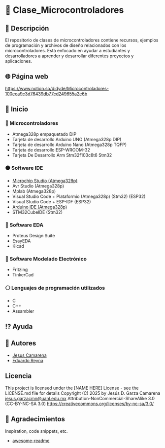 # :closed_book: Clase_Microcontroladores

## :large_blue_diamond: Descripción
El repositorio de clases de microcontroladores contiene recursos, ejemplos de programación y archivos de diseño relacionados con los microcontroladores. Está enfocado en ayudar a estudiantes y desarrolladores a aprender y desarrollar diferentes proyectos y aplicaciones.

## :globe_with_meridians: Página web
https://www.notion.so/didyde/Microcontroladores-100eea9c3d76439db77cd249655a2e6b

## :large_orange_diamond: Inicio

### :electric_plug: Microcontroladores
* Atmega328p empaquetado DIP
* Tarjeta de desarrollo Arduino UNO  (Atmega328p DIP)
* Tarjeta de desarrollo Arduino Nano (Atmega328p TQFP)
* Tarjeta de desarrollo ESP-WROOM-32
* Tarjeta De Desarrollo Arm Stm32f103c8t6 Stm32

### :black_circle: Software IDE
* [Microchip Studio (Atmega328p)](https://www.microchip.com/en-us/tools-resources/develop/microchip-studio)
* Avr Studio (Atmega328p)
* Mplab (Atmega328p)
* Visual Studio Code + Plataformio (Atmega328p) (Stm32) (ESP32)
* Visual Studio Code + ESP-IDF (ESP32)
* [Arduino IDE (Atmega328p)](https://www.arduino.cc/en/software)
* STM32CubeIDE (Stm32)

### :large_blue_circle: Software EDA
* Proteus Design Suite
* EsayEDA
* Kicad

### :red_circle: Software Modelado Electrónico
* Fritzing
* TinkerCad

### :white_circle: Lenguajes de programación utilizados
* C
* C++
* Assambler

## :interrobang: Ayuda

## :busts_in_silhouette: Autores
* [Jesus Camarena](https://www.notion.so/didyde/Profesor-universitario-Dise-ador-de-hardware-para-sistemas-embebidos-81703493db3c44c4a75b49b2d536ea19)
* [Eduardo Reyna](https://github.com/EduVR19)

## Licencia

This project is licensed under the [NAME HERE] License - see the LICENSE.md file for details
Copyright (C) 2025 by Jesús D. Garza Camarena 
jesus.garzacmn@uanl.edu.mx 
Attribution-NonCommercial-ShareAlike 3.0 (CC-BY-NC-SA 3.0) 
https://creativecommons.org/licenses/by-nc-sa/3.0/ 

## :speech_balloon: Agradecimientos

Inspiration, code snippets, etc.
* [awesome-readme](https://github.com/matiassingers/awesome-readme)
